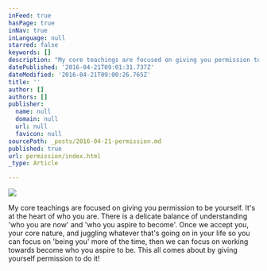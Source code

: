 ```yaml
---
inFeed: true
hasPage: true
inNav: true
inLanguage: null
starred: false
keywords: []
description: "My core teachings are focused on giving you permission to be yourself. It's at the heart of who you are. There is a delicate balance of understanding 'who you are now' and 'who you aspire to become'. Once we accept you, your core nature, and juggling whatever that's going on in your life so you can focus on 'being you' more of the time, then we can focus on working towards become who you aspire to be. This all comes about by giving yourself permission to do it!"
datePublished: '2016-04-21T09:01:31.737Z'
dateModified: '2016-04-21T09:00:26.765Z'
title: ''
author: []
authors: []
publisher:
  name: null
  domain: null
  url: null
  favicon: null
sourcePath: _posts/2016-04-21-permission.md
published: true
url: permission/index.html
_type: Article

---
```

![](https://the-grid-user-content.s3-us-west-2.amazonaws.com/0a7fd6cc-7f86-4ade-b27f-3072cb83940a.jpg)

My core teachings are focused on giving you permission to be yourself. It's at the heart of who you are. There is a delicate balance of understanding 'who you are now' and 'who you aspire to become'. Once we accept you, your core nature, and juggling whatever that's going on in your life so you can focus on 'being you' more of the time, then we can focus on working towards become who you aspire to be. This all comes about by giving yourself permission to do it!